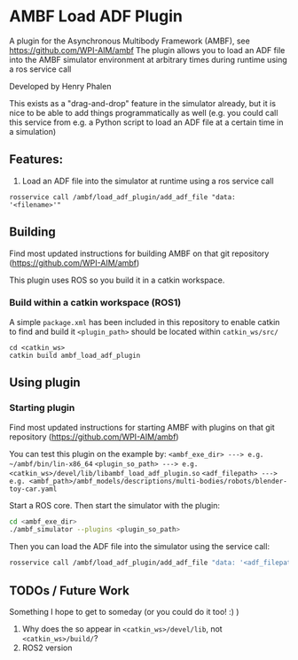 # AMBF Load ADF Plugin

A plugin for the Asynchronous Multibody Framework (AMBF), see https://github.com/WPI-AIM/ambf
The plugin allows you to load an ADF file into the AMBF simulator environment at arbitrary times during runtime using a ros service call

Developed by Henry Phalen

This exists as a "drag-and-drop" feature in the simulator already, but it is nice to be able to add things programmatically as well (e.g. you could call this service from e.g. a Python script to load an ADF file at a certain time in a simulation)

## Features:

1. Load an ADF file into the simulator at runtime using a ros service call

``` rosservice call /ambf/load_adf_plugin/add_adf_file "data: '<filename>'" ```


## Building
Find most updated instructions for building AMBF on that git repository (https://github.com/WPI-AIM/ambf)

This plugin uses ROS so you build it in a catkin workspace. 

### Build within a catkin workspace (ROS1)
A simple ```package.xml``` has been included in this repository to enable catkin to find and build it
```<plugin_path>``` should be located within ```catkin_ws/src/```
```
cd <catkin_ws>
catkin build ambf_load_adf_plugin
```

## Using plugin

### Starting plugin
Find most updated instructions for starting AMBF with plugins on that git repository (https://github.com/WPI-AIM/ambf)

You can test this plugin on the example by:
```<ambf_exe_dir> ---> e.g. ~/ambf/bin/lin-x86_64```
```<plugin_so_path> ---> e.g. <catkin_ws>/devel/lib/libambf_load_adf_plugin.so```
```<adf_filepath> ---> e.g. <ambf_path>/ambf_models/descriptions/multi-bodies/robots/blender-toy-car.yaml```

Start a ROS core. Then start the simulator with the plugin:

```bash
cd <ambf_exe_dir>
./ambf_simulator --plugins <plugin_so_path>
```

Then you can load the ADF file into the simulator using the service call:
```bash
rosservice call /ambf/load_adf_plugin/add_adf_file "data: '<adf_filepath>'"
```

## TODOs / Future Work
Something I hope to get to someday (or you could do it too! :) )

1. Why does the so appear in ```<catkin_ws>/devel/lib```, not ```<catkin_ws>/build/```?
1. ROS2 version
